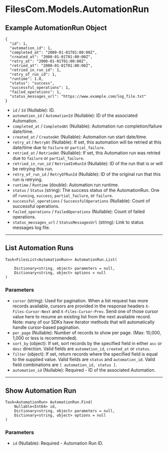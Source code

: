 # FilesCom.Models.AutomationRun

## Example AutomationRun Object

```
{
  "id": 1,
  "automation_id": 1,
  "completed_at": "2000-01-01T01:00:00Z",
  "created_at": "2000-01-01T01:00:00Z",
  "retry_at": "2000-01-01T01:00:00Z",
  "retried_at": "2000-01-01T01:00:00Z",
  "retried_in_run_id": 1,
  "retry_of_run_id": 1,
  "runtime": 1.0,
  "status": "success",
  "successful_operations": 1,
  "failed_operations": 1,
  "status_messages_url": "https://www.example.com/log_file.txt"
}
```

* `id` / `Id`  (Nullable<Int64>): ID.
* `automation_id` / `AutomationId`  (Nullable<Int64>): ID of the associated Automation.
* `completed_at` / `CompletedAt`  (Nullable<DateTime>): Automation run completion/failure date/time.
* `created_at` / `CreatedAt`  (Nullable<DateTime>): Automation run start date/time.
* `retry_at` / `RetryAt`  (Nullable<DateTime>): If set, this automation will be retried at this date/time due to `failure` or `partial_failure`.
* `retried_at` / `RetriedAt`  (Nullable<DateTime>): If set, this Automation run was retried due to `failure` or `partial_failure`.
* `retried_in_run_id` / `RetriedInRunId`  (Nullable<Int64>): ID of the run that is or will be retrying this run.
* `retry_of_run_id` / `RetryOfRunId`  (Nullable<Int64>): ID of the original run that this run is retrying.
* `runtime` / `Runtime`  (double): Automation run runtime.
* `status` / `Status`  (string): The success status of the AutomationRun. One of `running`, `success`, `partial_failure`, or `failure`.
* `successful_operations` / `SuccessfulOperations`  (Nullable<Int64>): Count of successful operations.
* `failed_operations` / `FailedOperations`  (Nullable<Int64>): Count of failed operations.
* `status_messages_url` / `StatusMessagesUrl`  (string): Link to status messages log file.


---

## List Automation Runs

```
Task<FilesList<AutomationRun>> AutomationRun.List(
    
    Dictionary<string, object> parameters = null,
    Dictionary<string, object> options = null
)
```

### Parameters

* `cursor` (string): Used for pagination.  When a list request has more records available, cursors are provided in the response headers `X-Files-Cursor-Next` and `X-Files-Cursor-Prev`.  Send one of those cursor value here to resume an existing list from the next available record.  Note: many of our SDKs have iterator methods that will automatically handle cursor-based pagination.
* `per_page` (Nullable<Int64>): Number of records to show per page.  (Max: 10,000, 1,000 or less is recommended).
* `sort_by` (object): If set, sort records by the specified field in either `asc` or `desc` direction. Valid fields are `automation_id`, `created_at` or `status`.
* `filter` (object): If set, return records where the specified field is equal to the supplied value. Valid fields are `status` and `automation_id`. Valid field combinations are `[ automation_id, status ]`.
* `automation_id` (Nullable<Int64>): Required - ID of the associated Automation.


---

## Show Automation Run

```
Task<AutomationRun> AutomationRun.Find(
    Nullable<Int64> id, 
    Dictionary<string, object> parameters = null,
    Dictionary<string, object> options = null
)
```

### Parameters

* `id` (Nullable<Int64>): Required - Automation Run ID.
